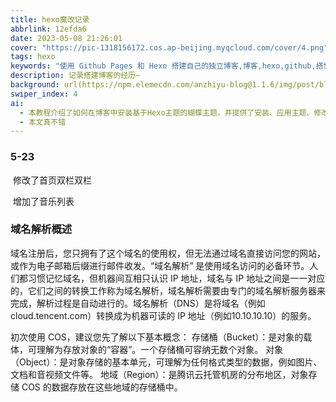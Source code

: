 ```yaml
---
title: hexo魔改记录
abbrlink: 12efda6
date: 2023-05-08 21:26:01
cover: "https://pic-1318156172.cos.ap-beijing.myqcloud.com/cover/4.png"
tags: hexo
keywords: "使用 Github Pages 和 Hexo 搭建自己的独立博客,博客,hexo,github,搭博客"
description: 记录搭建博客的经历~
background: url(https://npm.elemecdn.com/anzhiyu-blog@1.1.6/img/post/blog-construct/banner.jpg)
swiper_index: 4
ai:
  - 本教程介绍了如何在博客中安装基于Hexo主题的蝴蝶主题，并提供了安装、应用主题、修改配置文件、本地启动等详细步骤及技术支持方式。教程的内容针对最新的主题版本进行更新，如果你是旧版本教程会有出入。
  - 本文真不错
---
```


### 5-23 

​	修改了首页双栏双栏

​	增加了音乐列表





### 域名解析概述

域名注册后，您只拥有了这个域名的使用权，但无法通过域名直接访问您的网站，或作为电子邮箱后缀进行邮件收发。“域名解析” 是使用域名访问的必备环节。人们都习惯记忆域名，但机器间互相只认识 IP 地址，域名与 IP 地址之间是一一对应的，它们之间的转换工作称为域名解析，域名解析需要由专门的域名解析服务器来完成，解析过程是自动进行的。域名解析（DNS）是将域名（例如 cloud.tencent.com）转换成为机器可读的 IP 地址（例如10.10.10.10）的服务。



初次使用 COS，建议您先了解以下基本概念：
﻿存储桶（Bucket）：是对象的载体，可理解为存放对象的“容器”。一个存储桶可容纳无数个对象。
﻿对象（Object）：是对象存储的基本单元，可理解为任何格式类型的数据，例如图片、文档和音视频文件等。
﻿地域（Region）：是腾讯云托管机房的分布地区，对象存储 COS 的数据存放在这些地域的存储桶中。
